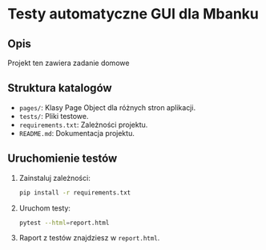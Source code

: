 # Testy automatyczne GUI dla Mbanku

## Opis
Projekt ten zawiera zadanie domowe

## Struktura katalogów
- `pages/`: Klasy Page Object dla różnych stron aplikacji.
- `tests/`: Pliki testowe.
- `requirements.txt`: Zależności projektu.
- `README.md`: Dokumentacja projektu.

## Uruchomienie testów
1. Zainstaluj zależności:
    ```sh
    pip install -r requirements.txt
    ```
2. Uruchom testy:
    ```sh
    pytest --html=report.html

    ```
3. Raport z testów znajdziesz w `report.html`.
